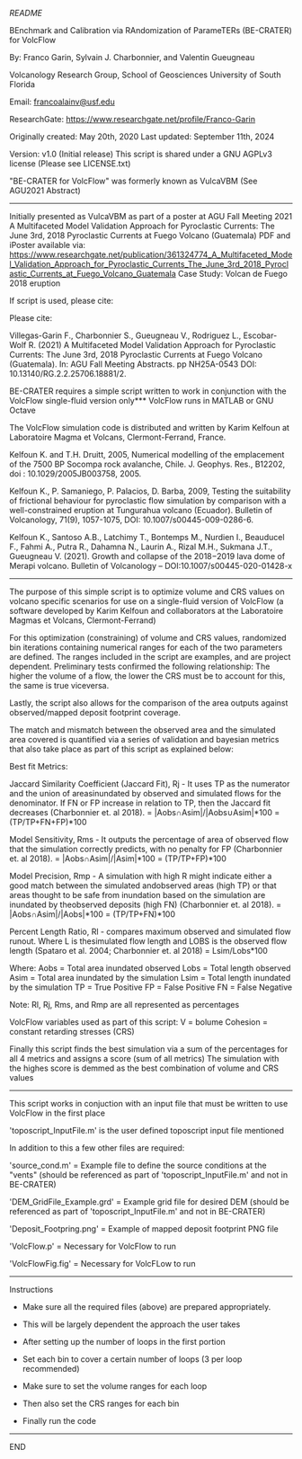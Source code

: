*README*

BEnchmark and Calibration via RAndomization of ParameTERs (BE-CRATER) for VolcFlow

By: Franco Garin, Sylvain J. Charbonnier, and Valentin Gueugneau

Volcanology Research Group, School of Geosciences
University of South Florida

Email: francoalainv@usf.edu

ResearchGate: https://www.researchgate.net/profile/Franco-Garin

Originally created: May 20th, 2020
Last updated: September 11th, 2024

Version: v1.0 (Initial release)
This script is shared under a GNU AGPLv3 license (Please see LICENSE.txt)

"BE-CRATER for VolcFlow" was formerly known as VulcaVBM (See AGU2021 Abstract)

--------------------------------------------------------------------------

Initially presented as VulcaVBM as part of a poster at AGU Fall Meeting 2021
A Multifaceted Model Validation Approach for Pyroclastic Currents: The June 3rd, 2018 Pyroclastic Currents at Fuego Volcano (Guatemala)
PDF and iPoster available via:
https://www.researchgate.net/publication/361324774_A_Multifaceted_Model_Validation_Approach_for_Pyroclastic_Currents_The_June_3rd_2018_Pyroclastic_Currents_at_Fuego_Volcano_Guatemala
Case Study: Volcan de Fuego 2018 eruption

If script is used, please cite:
 
Please cite: 

Villegas-Garin F., Charbonnier S., Gueugneau V., Rodriguez L., Escobar-Wolf R. (2021) 
A Multifaceted Model Validation Approach for Pyroclastic Currents: The June 3rd, 2018 
Pyroclastic Currents at Fuego Volcano (Guatemala). In:  AGU Fall Meeting Abstracts. pp NH25A-0543
DOI: 10.13140/RG.2.2.25706.18881/2.

BE-CRATER requires a simple script written to work in conjunction with
the VolcFlow single-fluid version only*** VolcFlow runs in MATLAB or GNU Octave

The VolcFlow simulation code is distributed and written by
Karim Kelfoun at Laboratoire Magma et Volcans, Clermont-Ferrand, France.

Kelfoun K. and T.H. Druitt, 2005, Numerical modelling of the emplacement of the 7500 BP 
Socompa rock avalanche, Chile. J. Geophys. Res., B12202, doi : 10.1029/2005JB003758, 2005.

Kelfoun K., P. Samaniego, P. Palacios, D. Barba, 2009, Testing the suitability of frictional 
behaviour for pyroclastic flow simulation by comparison with a well-constrained eruption at 
Tungurahua volcano (Ecuador). Bulletin of Volcanology, 71(9), 1057-1075, DOI: 10.1007/s00445-009-0286-6.

Kelfoun K., Santoso A.B., Latchimy T., Bontemps M., Nurdien I., Beauducel F., Fahmi A., 
Putra R., Dahamna N., Laurin A., Rizal M.H., Sukmana J.T., Gueugneau V. (2021). Growth 
and collapse of the 2018−2019 lava dome of Merapi volcano. Bulletin of Volcanology – DOI:10.1007/s00445-020-01428-x


--------------------------------------------------------------------------
The purpose of this simple script is to optimize volume and CRS values on
volcano specific scenarios for use on a single-fluid version of VolcFlow 
(a software developed by Karim Kelfoun and collaborators at the Laboratoire Magmas et Volcans, Clermont-Ferrand)

For this optimization (constraining) of volume and CRS values, randomized bin iterations containing numerical ranges 
for each of the two parameters are defined.
The ranges included in the script are examples, and are project dependent.
Preliminary tests confirmed the following relationship: 
The higher the volume of a flow, the lower the CRS must be to account for this, the same is true viceversa.

Lastly, the script also allows for the comparison of the area outputs against observed/mapped deposit footprint coverage.

The match and mismatch between the observed area and the simulated area covered is quantified via a series of validation and bayesian metrics
that also take place as part of this script as explained below:

Best fit Metrics:

Jaccard Similarity Coefficient (Jaccard Fit), Rj - It uses TP as the 
	numerator and the union of areasinundated by observed and simulated flows for the denominator. 
	If FN or FP increase in relation to TP, then the Jaccard fit decreases (Charbonnier et. al 2018).
	= |Aobs∩Asim|/|Aobs∪Asim|*100 = (TP/TP+FN+FP)*100

Model Sensitivity, Rms - It outputs the percentage of area of observed flow that the simulation correctly predicts, 
	with no penalty for FP (Charbonnier et. al 2018).
	= |Aobs∩Asim|/|Asim|*100 = (TP/TP+FP)*100

Model Precision, Rmp - A simulation with high R might indicate either a good match between the simulated andobserved areas (high TP) 
	or that areas thought to be safe from inundation based on the simulation are inundated by theobserved deposits (high FN) 
	(Charbonnier et. al 2018).
	= |Aobs∩Asim|/|Aobs|*100 = (TP/TP+FN)*100

Percent Length Ratio, Rl - compares maximum observed and simulated flow runout. 
	Where L is thesimulated flow length and LOBS is the observed flow length (Spataro et al. 2004; Charbonnier et. al 2018)
	= Lsim/Lobs*100

Where:
	Aobs = Total area inundated observed
	Lobs = Total length observed
	Asim = Total area inundated by the simulation
	Lsim = Total length inundated by the simulation
	TP = True Positive
	FP = False Positive
	FN = False Negative

Note: Rl, Rj, Rms, and Rmp are all represented as percentages

VolcFlow variables used as part of this script:
	V = bolume
	Cohesion = constant retarding stresses (CRS)

Finally this script finds the best simulation via a sum of the percentages for all 4 metrics and assigns a score (sum of all metrics)
The simulation with the highes score is demmed as the best combination of volume and CRS values

--------------------------------------------------------------------------

This script works in conjuction with an input file that must be written to use VolcFlow in the first place

'toposcript_InputFile.m' is the user defined toposcript input file mentioned

In addition to this a few other files are required:

'source_cond.m' = Example file to define the source conditions at the "vents" 
(should be referenced as part of 'toposcript_InputFile.m' and not in BE-CRATER)

'DEM_GridFile_Example.grd' = Example grid file for desired DEM (should be referenced as part of 'toposcript_InputFile.m' and not in BE-CRATER)

'Deposit_Footpring.png' = Example of mapped deposit footprint PNG file 

'VolcFlow.p' = Necessary for VolcFlow to run

'VolcFlowFig.fig' = Necessary for VolcFLow to run

--------------------------------------------------------------------------

Instructions

- Make sure all the required files (above) are prepared appropriately.
- This will be largely dependent the approach the user takes

- After setting up the number of loops in the first portion
- Set each bin to cover a certain number of loops (3 per loop recommended)
- Make sure to set the volume ranges for each loop
- Then also set the CRS ranges for each bin
- Finally run the code

--------------------------------------------------------------------------

END
